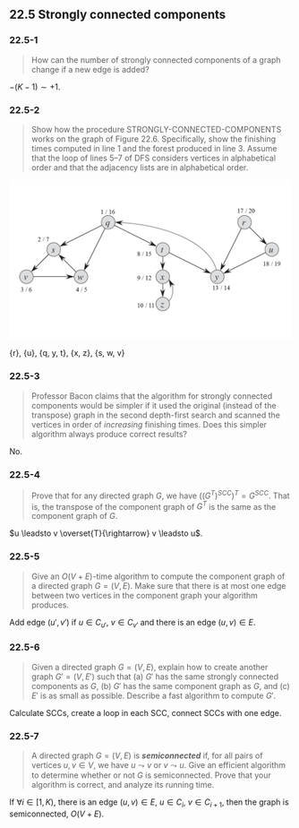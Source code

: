## 22.5 Strongly connected components

### 22.5-1

> How can the number of strongly connected components of a graph change if a new edge is added?

$-(K - 1) \sim +1$.

### 22.5-2

> Show how the procedure STRONGLY-CONNECTED-COMPONENTS works on the graph of Figure 22.6. Specifically, show the finishing times computed in line 1 and the forest produced in line 3. Assume that the loop of lines 5–7 of DFS considers vertices in alphabetical order and that the adjacency lists are in alphabetical order.

![](./img/22.3-2_1.png)

{r}, {u}, {q, y, t}, {x, z}, {s, w, v}

### 22.5-3

> Professor Bacon claims that the algorithm for strongly connected components would be simpler if it used the original (instead of the transpose) graph in the second depth-first search and scanned the vertices in order of _increasing_ finishing times. Does this simpler algorithm always produce correct results?

No.

### 22.5-4

> Prove that for any directed graph $G$, we have $((G^T)^{SCC})^T = G^{SCC}$. That is, the transpose of the component graph of $G^T$ is the same as the component graph of $G$.

$u \leadsto v \overset{T}{\rightarrow} v \leadsto u$.

### 22.5-5

> Give an $O(V + E)$-time algorithm to compute the component graph of a directed graph $G = (V, E)$. Make sure that there is at most one edge between two vertices in the component graph your algorithm produces.

Add edge $(u', v')$ if $u \in C_{u'}$, $v \in C_{v'}$ and there is an edge $(u, v) \in E$.

### 22.5-6

> Given a directed graph $G = (V, E)$, explain how to create another graph $G' = (V, E')$ such that (a) $G'$ has the same strongly connected components as $G$, (b) $G'$ has the same component graph as $G$, and (c) $E'$ is as small as possible. Describe a fast algorithm to compute $G'$.

Calculate SCCs, create a loop in each SCC, connect SCCs with one edge.

### 22.5-7 

> A directed graph $G = (V, E)$ is __*semiconnected*__ if, for all pairs of vertices $u, v \in V$, we have $u \leadsto v$ or $v \leadsto u$. Give an efficient algorithm to determine whether or not $G$ is semiconnected. Prove that your algorithm is correct, and analyze its running time.

If $\forall i \in [1, K)$, there is an edge $(u,v) \in E$, $u \in C_i$, $v \in C_{i+1}$, then the graph is semiconnected, $O(V + E)$.
